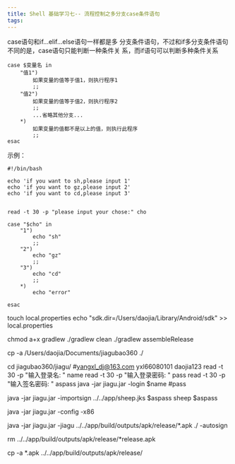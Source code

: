 ```yaml
---
title: Shell 基础学习七-- 流程控制之多分支case条件语句
tags:
---
```




case语句和if...elif...else语句一样都是多 分支条件语句，不过和if多分支条件语句 不同的是，case语句只能判断一种条件关 系，而if语句可以判断多种条件关系

```
case $变量名 in 
    "值1")
        如果变量的值等于值1，则执行程序1
        ;; 
    "值2")
        如果变量的值等于值2，则执行程序2
        ;; 
        ...省略其他分支... 
    *)
        如果变量的值都不是以上的值，则执行此程序
        ;; 
esac
```

示例：

```
#!/bin/bash

echo 'if you want to sh,please input 1'
echo 'if you want to gz,please input 2'
echo 'if you want to cd,please input 3'


read -t 30 -p "please input your chose:" cho

case "$cho" in
    "1")
        echo "sh"
        ;;
    "2")
        echo "gz"
        ;;
    "3")
        echo "cd"
        ;;
    *)
        echo "error"

esac
```






touch local.properties
echo "sdk.dir=/Users/daojia/Library/Android/sdk" >> local.properties

chmod a+x gradlew
./gradlew clean
./gradlew assembleRelease




cp -a /Users/daojia/Documents/jiagubao360 ./

cd jiagubao360/jiagu/
#yangxl_dj@163.com  yxl66080101 daojia123
read  -t 30 -p "输入登录名: " name
read  -t 30 -p "输入登录密码: " pass
read  -t 30 -p "输入签名密码: " aspass
java -jar jiagu.jar -login $name  #pass

java -jar jiagu.jar  -importsign ../../app/sheep.jks $aspass sheep $aspass

java -jar jiagu.jar  -config -x86

java -jar jiagu.jar -jiagu ../../app/build/outputs/apk/release/*.apk ./ -autosign

rm ../../app/build/outputs/apk/release/*release.apk

cp -a *.apk ../../app/build/outputs/apk/release/